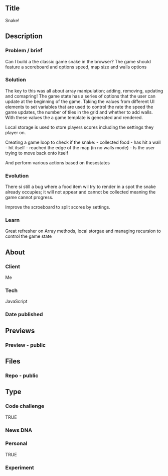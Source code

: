 ## Title
Snake!


## Description
  ### Problem / brief
  Can I build a the classic game snake in the browser?
  The game should feature a scoreboard and options speed, map size and walls options

  ### Solution
  The key to this was all about array manipulation; adding, removing, updating and comapring!
  The game state has a series of options that the user can update at the beginning of the game. Taking the values from different UI elements to set variables that are used to control the rate the speed the game updates, the number of tiles in the grid and whether to add walls. With these values the a game template is generated and rendered.

  Local storage is used to store players scores including the settings they player on. 

  Creating a game loop to check if the snake:
    - collected food
    - has hit a wall
    - hit itself
    - reached the edge of the map )in no walls mode)
    - Is the user trying to move back onto itself

  And perform various actions based on thesestates

  ### Evolution
  There si still a bug where a food item wil try to render in a spot the snake already occupies; it will not appear and cannot be collected meaning the game cannot progress.

  Improve the scroeboard to split scores by settings.
  
  ### Learn
  Great refresher on Array methods, local storgae and managing recursion to control the game state


## About
  ### Client
  Me

  ### Tech
  JavaScript
  ### Date published


## Previews
  ### Preview - public
## Files
  ### Repo - public


## Type
  ### Code challenge
  TRUE
  ### News DNA
  ### Personal
  TRUE
  ### Experiment
